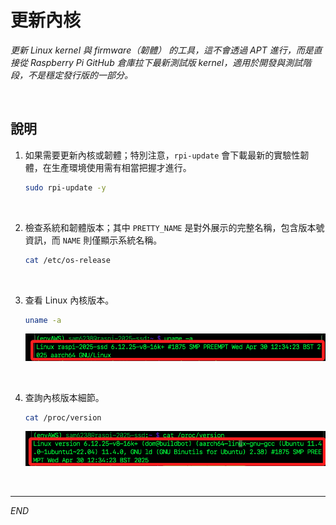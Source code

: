 # 更新內核

_更新 Linux kernel 與 firmware（韌體） 的工具，這不會透過 APT 進行，而是直接從 Raspberry Pi GitHub 倉庫拉下最新測試版 kernel，適用於開發與測試階段，不是穩定發行版的一部分。_

<br>

## 說明

1. 如果需要更新內核或韌體；特別注意，`rpi-update` 會下載最新的實驗性韌體，在生產環境使用需有相當把握才進行。

    ```bash
    sudo rpi-update -y
    ```

<br>

2. 檢查系統和韌體版本；其中 `PRETTY_NAME` 是對外展示的完整名稱，包含版本號資訊，而 `NAME` 則僅顯示系統名稱。

    ```bash
    cat /etc/os-release
    ```

<br>

3. 查看 Linux 內核版本。

    ```bash
    uname -a
    ```

    ![](images/img_112.png)

<br>

4. 查詢內核版本細節。

    ```bash
    cat /proc/version
    ```

    ![](images/img_113.png)

<br>

___

_END_